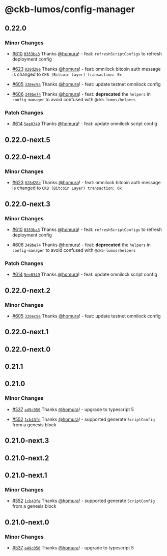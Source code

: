# @ckb-lumos/config-manager

## 0.22.0

### Minor Changes

- [#610](https://github.com/ckb-js/lumos/pull/610) [`0353ba3`](https://github.com/ckb-js/lumos/commit/0353ba357454255703ba86f98b44333c6c966492) Thanks [@homura](https://github.com/homura)! - feat: `refreshScriptConfigs` to refresh deployment config

- [#623](https://github.com/ckb-js/lumos/pull/623) [`028d28e`](https://github.com/ckb-js/lumos/commit/028d28e463fd2f8b58b722684ad9fac982b3b923) Thanks [@homura](https://github.com/homura)! - feat: omnilock bitcoin auth message is changed to `CKB (Bitcoin Layer) transaction: 0x`

- [#605](https://github.com/ckb-js/lumos/pull/605) [`330ec9a`](https://github.com/ckb-js/lumos/commit/330ec9a79dc024e7860aa4785fe9c3bcfffc0767) Thanks [@homura](https://github.com/homura)! - feat: update testnet omnilock config

- [#606](https://github.com/ckb-js/lumos/pull/606) [`349be74`](https://github.com/ckb-js/lumos/commit/349be74dd828c68036373c8eae6dd912c711551f) Thanks [@homura](https://github.com/homura)! - feat: **deprecated** the `helpers` in `config-manager` to avoid confused with `@ckb-lumos/helpers`

### Patch Changes

- [#614](https://github.com/ckb-js/lumos/pull/614) [`5ee0349`](https://github.com/ckb-js/lumos/commit/5ee0349c5d0d5294acafe4788fd225609bfc7235) Thanks [@homura](https://github.com/homura)! - feat: update omnilock script config

## 0.22.0-next.5

## 0.22.0-next.4

### Minor Changes

- [#623](https://github.com/ckb-js/lumos/pull/623) [`028d28e`](https://github.com/ckb-js/lumos/commit/028d28e463fd2f8b58b722684ad9fac982b3b923) Thanks [@homura](https://github.com/homura)! - feat: omnilock bitcoin auth message is changed to `CKB (Bitcoin Layer) transaction: 0x`

## 0.22.0-next.3

### Minor Changes

- [#610](https://github.com/ckb-js/lumos/pull/610) [`0353ba3`](https://github.com/ckb-js/lumos/commit/0353ba357454255703ba86f98b44333c6c966492) Thanks [@homura](https://github.com/homura)! - feat: `refreshScriptConfigs` to refresh deployment config

- [#606](https://github.com/ckb-js/lumos/pull/606) [`349be74`](https://github.com/ckb-js/lumos/commit/349be74dd828c68036373c8eae6dd912c711551f) Thanks [@homura](https://github.com/homura)! - feat: **deprecated** the `helpers` in `config-manager` to avoid confused with `@ckb-lumos/helpers`

### Patch Changes

- [#614](https://github.com/ckb-js/lumos/pull/614) [`5ee0349`](https://github.com/ckb-js/lumos/commit/5ee0349c5d0d5294acafe4788fd225609bfc7235) Thanks [@homura](https://github.com/homura)! - feat: update omnilock script config

## 0.22.0-next.2

### Minor Changes

- [#605](https://github.com/ckb-js/lumos/pull/605) [`330ec9a`](https://github.com/ckb-js/lumos/commit/330ec9a79dc024e7860aa4785fe9c3bcfffc0767) Thanks [@homura](https://github.com/homura)! - feat: update testnet omnilock config

## 0.22.0-next.1

## 0.22.0-next.0

## 0.21.1

## 0.21.0

### Minor Changes

- [#537](https://github.com/ckb-js/lumos/pull/537) [`a49c050`](https://github.com/ckb-js/lumos/commit/a49c050806de8b4c8d5e490fd36022c31382c98c) Thanks [@homura](https://github.com/homura)! - upgrade to typescript 5

- [#552](https://github.com/ckb-js/lumos/pull/552) [`1cb43fe`](https://github.com/ckb-js/lumos/commit/1cb43fe72dc95c4b3283acccb5120b7bcaeb9346) Thanks [@homura](https://github.com/homura)! - supported generate `ScriptConfig` from a genesis block

## 0.21.0-next.3

## 0.21.0-next.2

## 0.21.0-next.1

### Minor Changes

- [#552](https://github.com/ckb-js/lumos/pull/552) [`1cb43fe`](https://github.com/ckb-js/lumos/commit/1cb43fe72dc95c4b3283acccb5120b7bcaeb9346) Thanks [@homura](https://github.com/homura)! - supported generate `ScriptConfig` from a genesis block

## 0.21.0-next.0

### Minor Changes

- [#537](https://github.com/ckb-js/lumos/pull/537) [`a49c050`](https://github.com/ckb-js/lumos/commit/a49c050806de8b4c8d5e490fd36022c31382c98c) Thanks [@homura](https://github.com/homura)! - upgrade to typescript 5
